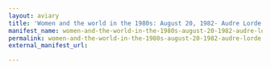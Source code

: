 ```yaml
---
layout: aviary
title: 'Women and the world in the 1980s: August 20, 1982- Audre Lorde'
manifest_name: women-and-the-world-in-the-1980s-august-20-1982-audre-lorde
permalink: women-and-the-world-in-the-1980s-august-20-1982-audre-lorde
external_manifest_url: 

---
```

<!-- Add an essay or interpretive material below this line,
using HTML or markdown.  Do not modify this file above this line -->
